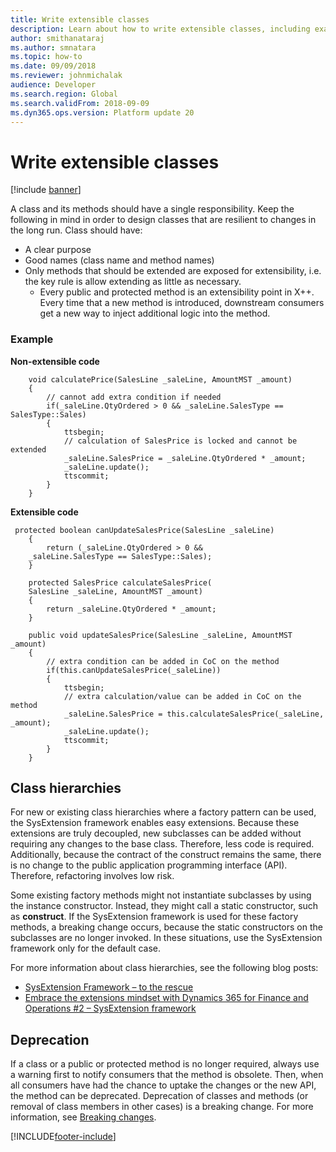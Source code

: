 ```yaml
---
title: Write extensible classes
description: Learn about how to write extensible classes, including examples of non-extensible code and extensible code with overviews of class hierarchies and deprecation.
author: smithanataraj
ms.author: smnatara
ms.topic: how-to
ms.date: 09/09/2018
ms.reviewer: johnmichalak
audience: Developer
ms.search.region: Global
ms.search.validFrom: 2018-09-09
ms.dyn365.ops.version: Platform update 20
---
```


# Write extensible classes

[!include [banner](../includes/banner.md)]

A class and its methods should have a single responsibility. Keep the following in mind in order to design classes that are resilient to changes in the long run. Class should have:

+ A clear purpose
+ Good names (class name and method names)
+ Only methods that should be extended are exposed for extensibility, i.e. the key rule is allow extending as little as necessary.
	- Every public and protected method is an extensibility point in X++. Every time that a new method is introduced, downstream consumers get a new way to inject additional logic into the method.

### Example

**Non-extensible code**

```xpp
    void calculatePrice(SalesLine _saleLine, AmountMST _amount)
    {
        // cannot add extra condition if needed
        if(_saleLine.QtyOrdered > 0 && _saleLine.SalesType == SalesType::Sales)
        {
            ttsbegin;
            // calculation of SalesPrice is locked and cannot be extended
            _saleLine.SalesPrice = _saleLine.QtyOrdered * _amount;
            _saleLine.update();
            ttscommit;
        }
    }
```

**Extensible code**

```xpp
 protected boolean canUpdateSalesPrice(SalesLine _saleLine)
    {
        return (_saleLine.QtyOrdered > 0 &&
    _saleLine.SalesType == SalesType::Sales);
    }
 
    protected SalesPrice calculateSalesPrice(
    SalesLine _saleLine, AmountMST _amount)
    {
        return _saleLine.QtyOrdered * _amount;
    }
 
    public void updateSalesPrice(SalesLine _saleLine, AmountMST _amount)
    {
        // extra condition can be added in CoC on the method
        if(this.canUpdateSalesPrice(_saleLine))
        {
            ttsbegin;
            // extra calculation/value can be added in CoC on the method
            _saleLine.SalesPrice = this.calculateSalesPrice(_saleLine, _amount);
            _saleLine.update();
            ttscommit;
        }
    }
```

## Class hierarchies
For new or existing class hierarchies where a factory pattern can be used, the SysExtension framework enables easy extensions. Because these extensions are truly decoupled, new subclasses can be added without requiring any changes to the base class. Therefore, less code is required. Additionally, because the contract of the construct remains the same, there is no change to the public application programming interface (API). Therefore, refactoring involves low risk.
	
Some existing factory methods might not instantiate subclasses by using the instance constructor. Instead, they might call a static constructor, such as **construct**. If the SysExtension framework is used for these factory methods, a breaking change occurs, because the static constructors on the subclasses are no longer invoked. In these situations, use the SysExtension framework only for the default case.
	
For more information about class hierarchies, see the following blog posts:

+ [SysExtension Framework – to the rescue](https://community.dynamics.com/365/financeandoperations/b/mfp/posts/sysextension-framework-to-the-rescue)
+ [Embrace the extensions mindset with Dynamics 365 for Finance and Operations #2 – SysExtension framework](https://community.dynamics.com/ax/b/axinthefield/posts/embrace-the-extensions-mindset-with-dynamics-365-for-finance-and-operations-2-sysextension-framework)

## Deprecation
If a class or a public or protected method is no longer required, always use a warning first to notify consumers that the method is obsolete. Then, when all consumers have had the chance to uptake the changes or the new API, the method can be deprecated. Deprecation of classes and methods (or removal of class members in other cases) is a breaking change. For more information, see [Breaking changes](breaking-changes.md).


[!INCLUDE[footer-include](../../../includes/footer-banner.md)]

